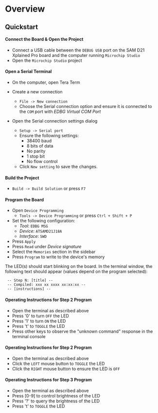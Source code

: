 # Overview

## Quickstart

#### Connect the Board & Open the Project
* Connect a USB cable between the ```DEBUG USB``` port on the SAM D21 Xplained Pro board and the computer running ```Microchip Studio```
* Open the ```Microchip Studio``` project

#### Open a Serial Terminal
* On the computer, open Tera Term
* Create a new connection
  * ```File -> New connection```
  * Choose the Serial connection option and ensure it is connected to the ```COM``` port with _EDBG Virtual COM Port_
    
* Open the Serial connection settings dialog
  * ```Setup -> Serial port```
  * Ensure the following settings:
	* 38400 baud
	* 8 bits of data
	* No parity
	* 1 stop bit
	* No flow control
  * Click ```New setting``` to save the changes.

#### Build the Project 
* ```Build -> Build Solution``` or press ```F7```

#### Program the Board
* Open ```Device Programming```
  * ```Tools -> Device Programming``` or press ```Ctrl + Shift + P```
* Set the following configuration:
  * _Tool_: ```EDBG MSG```
  * _Device_: ```ATSAMD21J18A```
  * _Interface_: ```SWD```
* Press ```Apply```
* Press ```Read``` under _Device signature_
* Select the ```Memories``` section in the sidebar
* Press ```Program``` to write to the device's memory

The LED(s) should start blinking on the board. In the terminal window, the
following text should appear (values depend on the program selected):
```
 -- Step N: [title] --
 -- Compiled: xxx xx xxxx xx:xx:xx --
 -- [instructions] --
```

 #### Operating Instructions for Step 2 Program 
 * Open the terminal as described above
 * Press '0' to turn ```OFF``` the LED 
 * Press '1' to turn ```ON``` the LED 
 * Press 't' to ```TOGGLE``` the LED
 * Press other keys to observe the "unknown command" response in the terminal console

#### Operating Instructions for Step 2 Program 
 * Open the terminal as described above
 * Click the ```LEFT``` mouse button to `TOGGLE` the LED
 * Click the `RIGHT` mouse button to ensure the LED is `OFF`

#### Operating Instructions for Step 3 Program 
 * Open the terminal as described above
 * Press [0-9] to control brightness of the LED
 * Press '?' to query the brightness of the LED
 * Press 't' to `TOGGLE` the LED 

